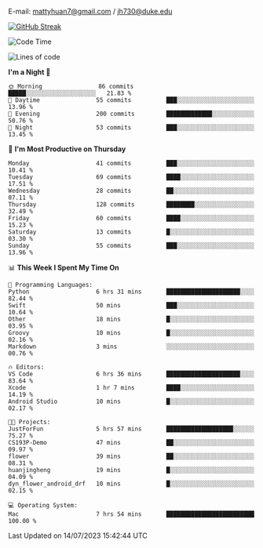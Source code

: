 E-mail: mattyhuan7@gmail.com / jh730@duke.edu 

[![GitHub Streak](https://streak-stats.demolab.com?user=Matty-7&theme=dark&hide_border=true&exclude_days=Sat%2CSun)](https://git.io/streak-stats)

<!--START_SECTION:waka-->
![Code Time](http://img.shields.io/badge/Code%20Time-147%20hrs%2055%20mins-blue)

![Lines of code](https://img.shields.io/badge/From%20Hello%20World%20I%27ve%20Written-2.3%20million%20lines%20of%20code-blue)

**I'm a Night 🦉** 

```text
🌞 Morning                86 commits          █████░░░░░░░░░░░░░░░░░░░░   21.83 % 
🌆 Daytime                55 commits          ███░░░░░░░░░░░░░░░░░░░░░░   13.96 % 
🌃 Evening                200 commits         █████████████░░░░░░░░░░░░   50.76 % 
🌙 Night                  53 commits          ███░░░░░░░░░░░░░░░░░░░░░░   13.45 % 
```
📅 **I'm Most Productive on Thursday** 

```text
Monday                   41 commits          ███░░░░░░░░░░░░░░░░░░░░░░   10.41 % 
Tuesday                  69 commits          ████░░░░░░░░░░░░░░░░░░░░░   17.51 % 
Wednesday                28 commits          ██░░░░░░░░░░░░░░░░░░░░░░░   07.11 % 
Thursday                 128 commits         ████████░░░░░░░░░░░░░░░░░   32.49 % 
Friday                   60 commits          ████░░░░░░░░░░░░░░░░░░░░░   15.23 % 
Saturday                 13 commits          █░░░░░░░░░░░░░░░░░░░░░░░░   03.30 % 
Sunday                   55 commits          ███░░░░░░░░░░░░░░░░░░░░░░   13.96 % 
```


📊 **This Week I Spent My Time On** 

```text
💬 Programming Languages: 
Python                   6 hrs 31 mins       █████████████████████░░░░   82.44 % 
Swift                    50 mins             ███░░░░░░░░░░░░░░░░░░░░░░   10.64 % 
Other                    18 mins             █░░░░░░░░░░░░░░░░░░░░░░░░   03.95 % 
Groovy                   10 mins             █░░░░░░░░░░░░░░░░░░░░░░░░   02.16 % 
Markdown                 3 mins              ░░░░░░░░░░░░░░░░░░░░░░░░░   00.76 % 

🔥 Editors: 
VS Code                  6 hrs 36 mins       █████████████████████░░░░   83.64 % 
Xcode                    1 hr 7 mins         ████░░░░░░░░░░░░░░░░░░░░░   14.19 % 
Android Studio           10 mins             █░░░░░░░░░░░░░░░░░░░░░░░░   02.17 % 

🐱‍💻 Projects: 
JustForFun               5 hrs 57 mins       ███████████████████░░░░░░   75.27 % 
CS193P-Demo              47 mins             ██░░░░░░░░░░░░░░░░░░░░░░░   09.97 % 
flower                   39 mins             ██░░░░░░░░░░░░░░░░░░░░░░░   08.31 % 
huanjingheng             19 mins             █░░░░░░░░░░░░░░░░░░░░░░░░   04.09 % 
dyn_flower_android_drf   10 mins             █░░░░░░░░░░░░░░░░░░░░░░░░   02.15 % 

💻 Operating System: 
Mac                      7 hrs 54 mins       █████████████████████████   100.00 % 
```


 Last Updated on 14/07/2023 15:42:44 UTC
<!--END_SECTION:waka-->

